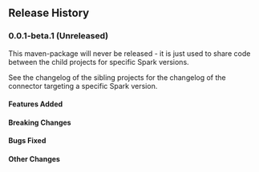 ## Release History
### 0.0.1-beta.1 (Unreleased)
This maven-package will never be released - it is just used to share code between
the child projects for specific Spark versions.

See the changelog of the sibling projects for the changelog of the connector targeting a specific Spark version.

#### Features Added
#### Breaking Changes
#### Bugs Fixed
#### Other Changes
